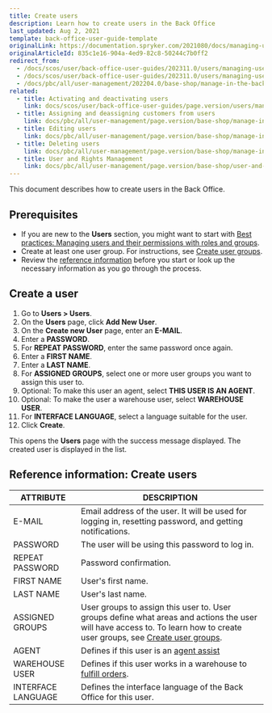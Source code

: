 ```yaml
---
title: Create users
description: Learn how to create users in the Back Office
last_updated: Aug 2, 2021
template: back-office-user-guide-template
originalLink: https://documentation.spryker.com/2021080/docs/managing-users
originalArticleId: 835c1e16-904a-4ed9-82c8-50244c7b0ff2
redirect_from:
  - /docs/scos/user/back-office-user-guides/202311.0/users/managing-users/activating-and-deactivating-users.html
  - /docs/scos/user/back-office-user-guides/202311.0/users/managing-users/creating-users.html
  - /docs/pbc/all/user-management/202204.0/base-shop/manage-in-the-back-office/manage-users/create-users.html
related:
  - title: Activating and deactivating users
    link: docs/scos/user/back-office-user-guides/page.version/users/managing-users/activating-and-deactivating-users.html
  - title: Assigning and deassigning customers from users
    link: docs/pbc/all/user-management/page.version/base-shop/manage-in-the-back-office/manage-users/assign-and-deassign-customers-from-users.html
  - title: Editing users
    link: docs/pbc/all/user-management/page.version/base-shop/manage-in-the-back-office/manage-users/edit-users.html
  - title: Deleting users
    link: docs/pbc/all/user-management/page.version/base-shop/manage-in-the-back-office/manage-users/delete-users.html
  - title: User and Rights Management
    link: docs/pbc/all/user-management/page.version/base-shop/user-and-rights-overview.html
---
```


This document describes how to create users in the Back Office.

## Prerequisites

* If you are new to the **Users** section, you might want to start with [Best practices: Managing users and their permissions with roles and groups](/docs/pbc/all/user-management/{{page.version}}/base-shop/manage-in-the-back-office/best-practices-manage-users-and-their-permissions-with-roles-and-groups.html).
* Create at least one user group. For instructions, see [Create user groups](/docs/pbc/all/user-management/{{page.version}}/base-shop/manage-in-the-back-office/manage-user-groups/create-user-groups.html).
* Review the [reference information](#reference-information-create-users) before you start or look up the necessary information as you go through the process.

## Create a user

1. Go to **Users&nbsp;<span aria-label="and then">></span> Users**.
2. On the **Users** page, click **Add New User**.
3. On the **Create new User** page, enter an **E-MAIL**.
4. Enter a **PASSWORD**.
5. For **REPEAT PASSWORD**, enter the same password once again.
6. Enter a **FIRST NAME**.
7. Enter a **LAST NAME**.
8. For **ASSIGNED GROUPS**, select one or more user groups you want to assign this user to.
9. Optional: To make this user an agent, select **THIS USER IS AN AGENT**.
10. Optional: To make the user a warehouse user, select **WAREHOUSE USER**.
11. For **INTERFACE LANGUAGE**, select a language suitable for the user.
12. Click **Create**.

This opens the **Users** page with the success message displayed. The created user is displayed in the list.

## Reference information: Create users

| ATTRIBUTE | DESCRIPTION |
| --- | --- |
| E-MAIL | Email address of the user. It will be used for logging in, resetting password, and getting notifications. |
| PASSWORD | The user will be using this password to log in. |
| REPEAT PASSWORD | Password confirmation. |
| FIRST NAME | User's first name. |
| LAST NAME | User's last name. |
| ASSIGNED GROUPS | User groups to assign this user to. User groups define what areas and actions the user will have access to. To learn how to create user groups, see [Create user groups](/docs/pbc/all/user-management/{{page.version}}/base-shop/manage-in-the-back-office/manage-user-groups/create-user-groups.html). |
| AGENT | Defines if this user is an [agent assist](/docs/pbc/all/user-management/{{page.version}}/base-shop/agent-assist-feature-overview.html) |
| WAREHOUSE USER| Defines if this user works in a warehouse to [fulfill orders](/docs/pbc/all/warehouse-management-system/{{page.version}}/unified-commerce/fulfillment-app-overview.html). |
| INTERFACE LANGUAGE | Defines the interface language of the Back Office for this user. |

